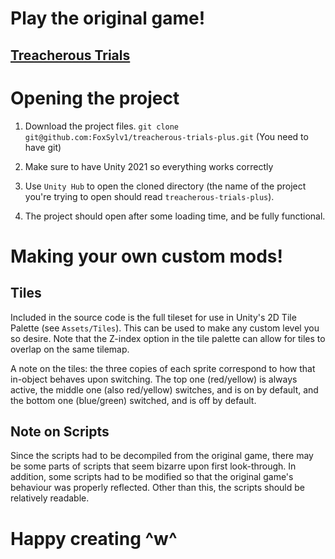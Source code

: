 # Play the original game!
## [Treacherous Trials](https://gdcolon.com/tt)


# Opening the project
1) Download the project files.
```git clone git@github.com:FoxSylv1/treacherous-trials-plus.git``` (You need to have git)

2) Make sure to have Unity 2021 so everything works correctly

3) Use `Unity Hub` to open the cloned directory (the name of the project
you're trying to open should read `treacherous-trials-plus`).

4) The project should open after some loading time, and be
fully functional.


# Making your own custom mods!
## Tiles
Included in the source code is the full tileset for use in
Unity's 2D Tile Palette (see `Assets/Tiles`). This can be used to
make any custom level you so desire. Note that the Z-index option in
the tile palette can allow for tiles to overlap on the same tilemap.

A note on the tiles: the three copies of each sprite correspond to
how that in-object behaves upon switching. The top one (red/yellow) is
always active, the middle one (also red/yellow) switches, and is on by default,
and the bottom one (blue/green) switched, and is off by default.

## Note on Scripts
Since the scripts had to be decompiled from the original game, there may be
some parts of scripts that seem bizarre upon first look-through. In addition,
some scripts had to be modified so that the original game's behaviour was
properly reflected. Other than this, the scripts should be relatively readable.

# Happy creating ^w^
